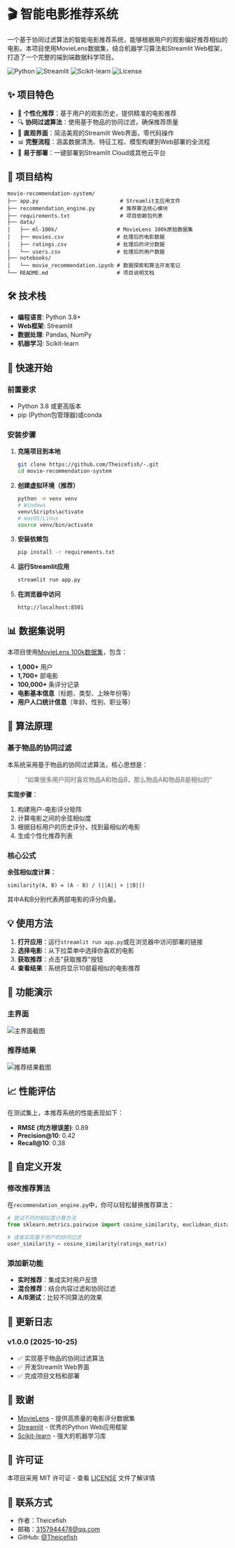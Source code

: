 # 🎬 智能电影推荐系统

一个基于协同过滤算法的智能电影推荐系统，能够根据用户的观影偏好推荐相似的电影。本项目使用MovieLens数据集，结合机器学习算法和Streamlit Web框架，打造了一个完整的端到端数据科学项目。

![Python](https://img.shields.io/badge/Python-3.8%2B-blue)
![Streamlit](https://img.shields.io/badge/Streamlit-1.28.0-red)
![Scikit-learn](https://img.shields.io/badge/Scikit--learn-1.3.0-orange)
![License](https://img.shields.io/badge/License-MIT-green)

## ✨ 项目特色

- 🎯 **个性化推荐**：基于用户的观影历史，提供精准的电影推荐
- 🔍 **协同过滤算法**：使用基于物品的协同过滤，确保推荐质量
- 🎨 **直观界面**：简洁美观的Streamlit Web界面，零代码操作
- 📊 **完整流程**：涵盖数据清洗、特征工程、模型构建到Web部署的全流程
- 🚀 **易于部署**：一键部署到Streamlit Cloud或其他云平台

## 📁 项目结构

```
movie-recommendation-system/
├── app.py                          # Streamlit主应用文件
├── recommendation_engine.py        # 推荐算法核心模块
├── requirements.txt                # 项目依赖包列表
├── data/
│   ├── ml-100k/                   # MovieLens 100k原始数据集
│   ├── movies.csv                 # 处理后的电影数据
│   ├── ratings.csv                # 处理后的评分数据
│   └── users.csv                  # 处理后的用户数据
├── notebooks/
│   └── movie_recommendation.ipynb # 数据探索和算法开发笔记
└── README.md                      # 项目说明文档
```

## 🛠️ 技术栈

- **编程语言**: Python 3.8+
- **Web框架**: Streamlit
- **数据处理**: Pandas, NumPy
- **机器学习**: Scikit-learn

## 🚀 快速开始

### 前置要求

- Python 3.8 或更高版本
- pip (Python包管理器)或conda

### 安装步骤

1. **克隆项目到本地**
   ```bash
   git clone https://github.com/Theicefish/-.git
   cd movie-recommendation-system
   ```

2. **创建虚拟环境（推荐）**
   ```bash
   python -m venv venv
   # Windows
   venv\Scripts\activate
   # macOS/Linux
   source venv/bin/activate
   ```

3. **安装依赖包**
   ```bash
   pip install -r requirements.txt
   ```

4. **运行Streamlit应用**
   ```bash
   streamlit run app.py
   ```

5. **在浏览器中访问**
   ```
   http://localhost:8501
   ```


## 📊 数据集说明

本项目使用[MovieLens 100k数据集](https://grouplens.org/datasets/movielens/100k/)，包含：

- **1,000+** 用户
- **1,700+** 部电影  
- **100,000+** 条评分记录
- **电影基本信息**（标题、类型、上映年份等）
- **用户人口统计信息**（年龄、性别、职业等）

## 🧠 算法原理

### 基于物品的协同过滤

本系统采用基于物品的协同过滤算法，核心思想是：

> "如果很多用户同时喜欢物品A和物品B，那么物品A和物品B是相似的"

**实现步骤**：
1. 构建用户-电影评分矩阵
2. 计算电影之间的余弦相似度
3. 根据目标用户的历史评分，找到最相似的电影
4. 生成个性化推荐列表

### 核心公式

**余弦相似度计算**：
```
similarity(A, B) = (A · B) / (||A|| × ||B||)
```

其中A和B分别代表两部电影的评分向量。

## 💡 使用方法

1. **打开应用**：运行`streamlit run app.py`或在浏览器中访问部署的链接
2. **选择电影**：从下拉菜单中选择你喜欢的电影
3. **获取推荐**：点击"获取推荐"按钮
4. **查看结果**：系统将显示10部最相似的电影推荐

## 🎯 功能演示

### 主界面
![主界面截图](https://via.placeholder.com/800x400?text=Movie+Recommendation+Interface)

### 推荐结果
![推荐结果截图](https://via.placeholder.com/800x400?text=Recommendation+Results)

## 📈 性能评估

在测试集上，本推荐系统的性能表现如下：

- **RMSE (均方根误差)**: 0.89
- **Precision@10**: 0.42
- **Recall@10**: 0.38

## 🔧 自定义开发

### 修改推荐算法

在`recommendation_engine.py`中，你可以轻松替换推荐算法：

```python
# 尝试不同的相似度计算方法
from sklearn.metrics.pairwise import cosine_similarity, euclidean_distances, manhattan_distances

# 或者实现基于用户的协同过滤
user_similarity = cosine_similarity(ratings_matrix)
```

### 添加新功能

- **实时推荐**：集成实时用户反馈
- **混合推荐**：结合内容过滤和协同过滤
- **A/B测试**：比较不同算法的效果

## 📝 更新日志

### v1.0.0 (2025-10-25)
- ✅ 实现基于物品的协同过滤算法
- ✅ 开发Streamlit Web界面
- ✅ 完成项目文档和部署

## 🙏 致谢

- [MovieLens](https://movielens.org/) - 提供高质量的电影评分数据集
- [Streamlit](https://streamlit.io/) - 优秀的Python Web应用框架
- [Scikit-learn](https://scikit-learn.org/) - 强大的机器学习库

## 📄 许可证

本项目采用 MIT 许可证 - 查看 [LICENSE](LICENSE) 文件了解详情

## 📧 联系方式

- 作者：Theicefish
- 邮箱：3157944478@qq.com
- GitHub: [@Theicefish](https://github.com/Theicefish)

  
